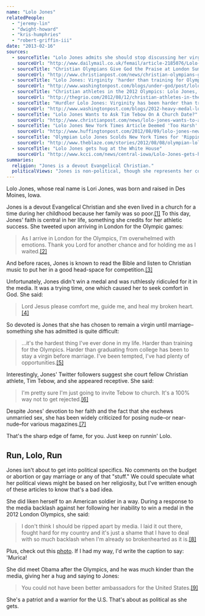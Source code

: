 ```yaml
---
name: "Lolo Jones"
relatedPeople:
  - "jeremy-lin"
  - "dwight-howard"
  - "kris-humphries"
  - "robert-griffin-iii"
date: "2013-02-16"
sources:
  - sourceTitle: "Lolo Jones admits she should stop discussing her virginity in public as she finishes fourth in Olympic final"
    sourceUrl: "http://www.dailymail.co.uk/femail/article-2185076/Lolo-Jones-admits-stop-discussing-virginity-public-finishes-fourth-Olympic-final.html"
  - sourceTitle: "Christian Olympians Give God the Praise at London Summer Games"
    sourceUrl: "http://www.christianpost.com/news/christian-olympians-give-god-the-praise-at-london-summer-games-78913/"
  - sourceTitle: "Lolo Jones: Virginity 'harder than training for Olympics.'"
    sourceUrl: "http://www.washingtonpost.com/blogs/under-god/post/lolo-jones-virginity-harder-than-training-for-olympics/2012/05/23/gJQAVrxRkU_blog.html"
  - sourceTitle: "Christian athletes in the 2012 Olympics: Lolo Jones, Alyson Felix, Gabby Douglas and more"
    sourceUrl: "http://thegrio.com/2012/08/12/christian-athletes-in-the-2012-olympics-lolo-jones-allyson-felix-gabby-douglas-and-more/#s:gabby-allyson-sanya-gold-medalists-16x9"
  - sourceTitle: "Hurdler Lolo Jones: Virginity has been harder than training for the London Olympics"
    sourceUrl: "http://www.washingtonpost.com/blogs/2012-heavy-medal-london/post/hurdler-lolo-jones-virginity-has-been-harder-than-training-for-london-olympics/2012/05/23/gJQAOQo7kU_blog.html"
  - sourceTitle: "Lolo Jones Wants to Ask Tim Tebow On A Church Date?"
    sourceUrl: "http://www.christianpost.com/news/lolo-jones-wants-to-ask-tim-tebow-on-a-church-date-77325/"
  - sourceTitle: "Lolo Jones New York Times Article Deemed 'Too Harsh' By Public Editor"
    sourceUrl: "http://www.huffingtonpost.com/2012/08/09/lolo-jones-new-york-times-too-harsh-public-editor_n_1760725.html"
  - sourceTitle: "Olympian Lolo Jones Scolds New York Times for 'Ripping Her To Shreds' in Tearful TV Interview"
    sourceUrl: "http://www.theblaze.com/stories/2012/08/08/olympian-lolo-jones-scolds-ny-times-for-ripping-her-to-shreds-in-tearful-tv-interview-i-fought-hard-for-my-country/"
  - sourceTitle: "Lolo Jones gets hug at the White House"
    sourceUrl: "http://www.kcci.com/news/central-iowa/Lolo-Jones-gets-hug-at-the-White-House/-/9357080/16604520/-/mfg14l/-/index.html"
summaries:
  religion: "Jones is a devout Evangelical Christian."
  politicalViews: "Jones is non-political, though she represents her country at the Olympics."
---
```


Lolo Jones, whose real name is Lori Jones, was born and raised in Des Moines, Iowa.

Jones is a devout Evangelical Christian and she even lived in a church for a time during her childhood because her family was so poor.<a class="source-citation" href="#http%3A%2F%2Fwww.dailymail.co.uk%2Ffemail%2Farticle-2185076%2FLolo-Jones-admits-stop-discussing-virginity-public-finishes-fourth-Olympic-final.html" title="Lolo Jones admits she should stop discussing her virginity in public as she finishes fourth in Olympic final">[1]</a> To this day, Jones' faith is central in her life, something she credits for her athletic success. She tweeted upon arriving in London for the Olympic games:

>As I arrive in London for the Olympics, I'm overwhelmed with emotions. Thank you Lord for another chance and for holding me as I waited.<a class="source-citation" href="#http%3A%2F%2Fwww.christianpost.com%2Fnews%2Fchristian-olympians-give-god-the-praise-at-london-summer-games-78913%2F" title="Christian Olympians Give God the Praise at London Summer Games">[2]</a>

And before races, Jones is known to read the Bible and listen to Christian music to put her in a good head-space for competition.<a class="source-citation" href="#http%3A%2F%2Fwww.washingtonpost.com%2Fblogs%2Funder-god%2Fpost%2Flolo-jones-virginity-harder-than-training-for-olympics%2F2012%2F05%2F23%2FgJQAVrxRkU_blog.html" title="Lolo Jones: Virginity &apos;harder than training for Olympics.&apos;">[3]</a>

Unfortunately, Jones didn't win a medal and was ruthlessly ridiculed for it in the media. It was a trying time, one which caused her to seek comfort in God. She said:

>Lord Jesus please comfort me, guide me, and heal my broken heart.<a class="source-citation" href="#http%3A%2F%2Fthegrio.com%2F2012%2F08%2F12%2Fchristian-athletes-in-the-2012-olympics-lolo-jones-allyson-felix-gabby-douglas-and-more%2F%23s%3Agabby-allyson-sanya-gold-medalists-16x9" title="Christian athletes in the 2012 Olympics: Lolo Jones, Alyson Felix, Gabby Douglas and more">[4]</a>

So devoted is Jones that she has chosen to remain a virgin until marriage–something she has admitted is quite difficult:

>…it's the hardest thing I've ever done in my life. Harder than training for the Olympics. Harder than graduating from college has been to stay a virgin before marriage. I've been tempted, I've had plenty of opportunities.<a class="source-citation" href="#http%3A%2F%2Fwww.washingtonpost.com%2Fblogs%2F2012-heavy-medal-london%2Fpost%2Fhurdler-lolo-jones-virginity-has-been-harder-than-training-for-london-olympics%2F2012%2F05%2F23%2FgJQAOQo7kU_blog.html" title="Hurdler Lolo Jones: Virginity has been harder than training for the London Olympics">[5]</a>

Interestingly, Jones' Twitter followers suggest she court fellow Christian athlete, Tim Tebow, and she appeared receptive. She said:

>I'm pretty sure I'm just going to invite Tebow to church. It's a 100% way not to get rejected.<a class="source-citation" href="#http%3A%2F%2Fwww.christianpost.com%2Fnews%2Flolo-jones-wants-to-ask-tim-tebow-on-a-church-date-77325%2F" title="Lolo Jones Wants to Ask Tim Tebow On A Church Date?">[6]</a>

Despite Jones' devotion to her faith and the fact that she eschews unmarried sex, she has been widely criticized for posing nude–or near-nude–for various magazines.<a class="source-citation" href="#http%3A%2F%2Fwww.huffingtonpost.com%2F2012%2F08%2F09%2Flolo-jones-new-york-times-too-harsh-public-editor_n_1760725.html" title="Lolo Jones New York Times Article Deemed &apos;Too Harsh&apos; By Public Editor">[7]</a>

That's the sharp edge of fame, for you. Just keep on runnin' Lolo.


## Run, Lolo, Run

Jones isn't about to get into political specifics. No comments on the budget or abortion or gay marriage or any of that "stuff." We could speculate what her political views might be based on her religiosity, but I've written enough of these articles to know that's a bad idea.

She did liken herself to an American soldier in a way. During a response to the media backlash against her following her inability to win a medal in the 2012 London Olympics, she said:

>I don't think I should be ripped apart by media. I laid it out there, fought hard for my country and it's just a shame that I have to deal with so much backlash when I'm already so brokenhearted as it is.<a class="source-citation" href="#http%3A%2F%2Fwww.theblaze.com%2Fstories%2F2012%2F08%2F08%2Folympian-lolo-jones-scolds-ny-times-for-ripping-her-to-shreds-in-tearful-tv-interview-i-fought-hard-for-my-country%2F" title="Olympian Lolo Jones Scolds New York Times for &apos;Ripping Her To Shreds&apos; in Tearful TV Interview">[8]</a>

Plus, check out this [photo](http://www.google.com/imgres?imgurl=http://www.runlolorun.com/sites/default/files/slide-6_0.jpg&imgrefurl=http://www.runlolorun.com/&h=162&w=204&sz=1&tbnid=eyD50eytJhBJTM:&tbnh=158&tbnw=200&zoom=1&usg=__PunTqHwO00kdMh9vwjcHOjpZIE4=&docid=WP7rZIUkiXm-xM&itg=1&hl=en&sa=X&ei=VpoJUf7zMMTtigKdqoDACA&ved=0CKABEPwdMAo). If I had my way, I'd write the caption to say: 'Murica!

She did meet Obama after the Olympics, and he was much kinder than the media, giving her a hug and saying to Jones:

>You could not have been better ambassadors for the United States.<a class="source-citation" href="#http%3A%2F%2Fwww.kcci.com%2Fnews%2Fcentral-iowa%2FLolo-Jones-gets-hug-at-the-White-House%2F-%2F9357080%2F16604520%2F-%2Fmfg14l%2F-%2Findex.html" title="Lolo Jones gets hug at the White House">[9]</a>

She's a patriot and a warrior for the U.S. That's about as political as she gets.
